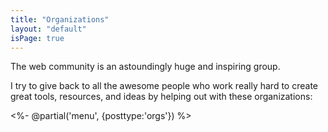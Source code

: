 ```yaml
---
title: "Organizations"
layout: "default"
isPage: true
---
```


The web community is an astoundingly huge and inspiring group.

I try to give back to all the awesome people who work really hard to create great tools, resources, and ideas by helping out with these organizations: 

<%- @partial('menu', {posttype:'orgs'}) %>

